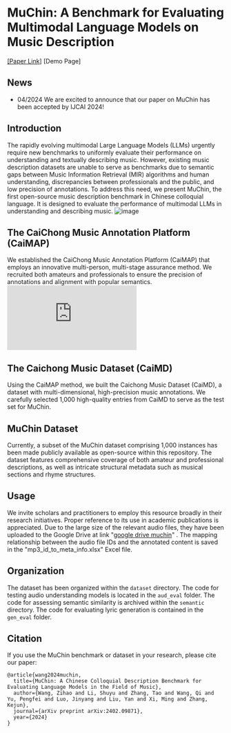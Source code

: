 # MuChin: A Benchmark for Evaluating Multimodal Language Models on Music Description
[[Paper Link]](https://arxiv.org/abs/2402.09871)  [Demo Page]
## News
- 04/2024 We are excited to announce that our paper on MuChin has been accepted by IJCAI 2024!
## Introduction
The rapidly evolving multimodal Large Language Models (LLMs) urgently require new benchmarks to uniformly evaluate their performance on understanding and textually describing music. However, existing music description datasets are unable to serve as benchmarks due to semantic gaps between Music Information Retrieval (MIR) algorithms and human understanding, discrepancies between professionals and the public, and low precision of annotations.
To address this need, we present MuChin, the first open-source music description benchmark in Chinese colloquial language. It is designed to evaluate the performance of multimodal LLMs in understanding and describing music.
![image](https://github.com/CarlWangChina/MuChin/assets/41322045/5dbd4bb4-0923-4304-a275-a33884b8b1d4)
## The CaiChong Music Annotation Platform (CaiMAP)
We established the CaiChong Music Annotation Platform (CaiMAP) that employs an innovative multi-person, multi-stage assurance method. We recruited both amateurs and professionals to ensure the precision of annotations and alignment with popular semantics.
![image](https://github.com/Duoluoluos/MuChin/blob/Dispersion/Anno_Pipe.pdf)



## The Caichong Music Dataset (CaiMD)
Using the CaiMAP method, we built the Caichong Music Dataset (CaiMD), a dataset with multi-dimensional, high-precision music annotations. We carefully selected 1,000 high-quality entries from CaiMD to serve as the test set for MuChin.
## MuChin Dataset
Currently, a subset of the MuChin dataset comprising 1,000 instances has been made publicly available as open-source within this repository. The dataset features comprehensive coverage of both amateur and professional descriptions, as well as intricate structural metadata such as musical sections and rhyme structures.
## Usage
We invite scholars and practitioners to employ this resource broadly in their research initiatives. Proper reference to its use in academic publications is appreciated.
Due to the large size of the relevant audio files, they have been uploaded to the Google Drive at link "[google drive muchin](https://drive.google.com/drive/folders/1LA-wjkZSCppX3WULJK8Z5jT4pzJYEKzV?usp=drive_link)" . The mapping relationship between the audio file IDs and the annotated content is saved in the "mp3_id_to_meta_info.xlsx" Excel file.
## Organization
The dataset has been organized within the `dataset` directory. The code for testing audio understanding models is located in the `aud_eval` folder. The code for assessing semantic similarity is archived within the `semantic` directory. The code for evaluating lyric generation is contained in the `gen_eval` folder.
## Citation
If you use the MuChin benchmark or dataset in your research, please cite our paper:
```
@article{wang2024muchin,
  title={MuChin: A Chinese Colloquial Description Benchmark for Evaluating Language Models in the Field of Music},
  author={Wang, Zihao and Li, Shuyu and Zhang, Tao and Wang, Qi and Yu, Pengfei and Luo, Jinyang and Liu, Yan and Xi, Ming and Zhang, Kejun},
  journal={arXiv preprint arXiv:2402.09871},
  year={2024}
}
```
